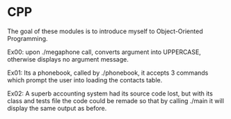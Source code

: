 # CPP
The goal of these modules is to introduce myself to Object-Oriented Programming.

Ex00: upon ./megaphone call, converts argument into UPPERCASE, otherwise displays no argument message.

Ex01: Its a phonebook, called by ./phonebook, it accepts 3 commands which prompt the user into loading the contacts table.

Ex02: A superb accounting system had its source code lost, but with its class and tests file the code could be remade so that by calling ./main it will display the same output as before.
